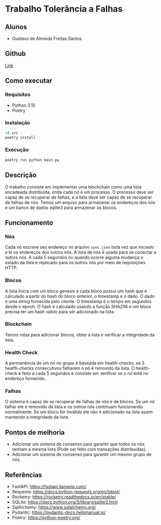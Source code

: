 # Trabalho Tolerância a Falhas

## Alunos

- Gustavo de Almeida Freitas Santos

## Github

[Link](https://github.com/Focadecombate/chain)

## Como executar

### Requisitos

- Python 3.10
- Poetry

### Instalação

```bash
cd src
poetry install
```

### Execução

```bash
poetry run python main.py
```

## Descrição

O trabalho consiste em implementar uma blockchain como uma lista encadeada distribuída, onde cada nó é um processo. O processo deve ser capaz de se recuperar de falhas, e a lista deve ser capaz de se recuperar de falhas de nós. Temos um arquivo para armazenar os endereços dos nós e um banco de dados sqlite3 para armazenar os blocos.

## Funcionamento

### Nós

Cada nó escreve seu endereço no arquivo `sync.json` toda vez que iniciado e lê os endereços dos outros nós. A lista de nós é usada para se conectar a outros nós. A cada 5 segundos ou quando ocorre alguma mudança o estado da lista é replicado para os outros nós por meio de requisições HTTP.

### Blocos

A lista inicia com um bloco genesis e cada bloco possui um hash que é calculado a partir do hash do bloco anterior, o timestamp e o dado. O dado é uma string fornecida pelo cliente. O timestamp é o tempo em segundos desde o epoch. O hash é calculado usando a função SHA256 e um bloco precisa ter um hash valido para ser adicionado na lista.

### Blockchain

Temos rotas para adicionar blocos, obter a lista e verificar a integridade da lista.

### Health Check

A permanência de um nó no grupo é baseada em health-checks, se 3 health-checks consecutivos falharem o nó é removido da lista. O health-check é feito a cada 5 segundos e consiste em verificar se o nó está no endereço fornecido.

### Falhas

O sistema é capaz de se recuperar de falhas de nós e de blocos. Se um nó falhar ele é removido da lista e os outros nós continuam funcionando normalmente. Se um bloco for invalido ele não é adicionado na lista assim mantendo a integridade da lista.

## Pontos de melhoria

- Adicionar um sistema de consenso para garantir que todos os nós tenham a mesma lista (Pode ser feito com transações distribuídas).
- Adicionar um sistema de consenso para garantir um mesmo grupo de nós.

## Referências

- FastAPI: <https://fastapi.tiangolo.com/>
- Requests: <https://docs.python-requests.org/en/latest/>
- Rocketry: <https://rocketry.readthedocs.io/en/stable/>
- SQLite: <https://docs.python.org/3/library/sqlite3.html>
- SqlAlchemy: <https://www.sqlalchemy.org/>
- Pydantic: <https://pydantic-docs.helpmanual.io/>
- Poetry: <https://python-poetry.org/>
